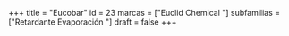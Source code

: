 +++
title = "Eucobar"
id = 23
marcas = ["Euclid Chemical "]
subfamilias = ["Retardante Evaporación "]
draft = false
+++

<!--more-->